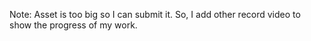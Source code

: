 Note: Asset is too big so I can submit it.
So, I add other record video to show the progress of my work.
